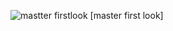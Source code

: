 ![mastter firstlook](https://user-images.githubusercontent.com/94229525/141691409-2d62062b-d53f-4e2a-87bd-59f9a0cd5324.jpg) [master first look]

